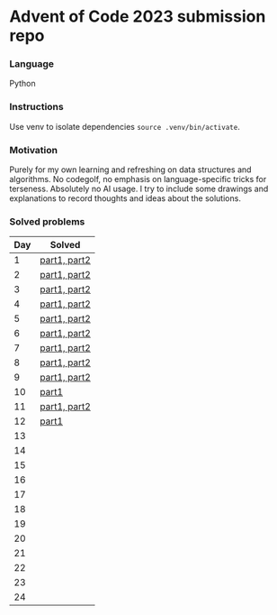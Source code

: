 # Advent of Code 2023 submission repo

### Language
Python

### Instructions
Use venv to isolate dependencies `source .venv/bin/activate`.

### Motivation
Purely for my own learning and refreshing on data structures and algorithms. No codegolf, no emphasis on language-specific tricks for terseness. Absolutely no AI usage. I try to include some drawings and explanations to record thoughts and ideas about the solutions.

### Solved problems

|Day|Solved|
|---|------|
|1|[part1, part2](/day1/README.md)|
|2|[part1, part2](/day2/README.md)|
|3|[part1, part2](/day3/README.md)|
|4|[part1, part2](/day4/README.md)|
|5|[part1, part2](/day5/README.md)|
|6|[part1, part2](/day6/README.md)|
|7|[part1, part2](/day7/README.md)|
|8|[part1, part2](/day8/README.md)|
|9|[part1, part2](/day9/README.md)|
|10|[part1](/day10/README.md)|
|11|[part1, part2](/day11/README.md)|
|12|[part1](/day12/README.md)|
|13||
|14||
|15||
|16||
|17||
|18||
|19||
|20||
|21||
|22||
|23||
|24||
